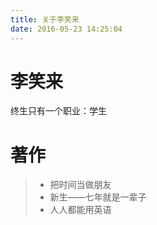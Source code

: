 ```yaml
---
title: 关于李笑来
date: 2016-05-23 14:25:04
---
```


李笑来
===

终生只有一个职业：学生

著作
===
> - 把时间当做朋友
> - 新生——七年就是一辈子
> - 人人都能用英语